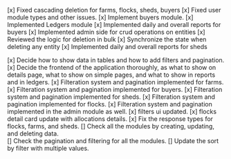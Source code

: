 [x] Fixed cascading deletion for farms, flocks, sheds, buyers
[x] Fixed user module types and other issues.
[x] Implement buyers module.
[x] Implemented Ledgers module
[x] Implemented daily and overall reports for buyers
[x] Implemented admin side for crud operations on entities
[x] Reviewed the logic for deletion in bulk
[x] Synchronize the state when deleting any entity
[x] Implemented daily and overall reports for sheds

[x] Decide how to show data in tables and how to add filters and pagination.
[x] Decide the frontend of the application thoroughly, as what to show on details page, what to show on simple pages, and what to show in reports and in ledgers.
[x] Filteration system and pagination implemented for farms.
[x] Filteration system and pagination implemented for buyers.
[x] Filteration system and pagination implemented for sheds.
[x] Filteration system and pagination implemented for flocks.
[x] Filteration system and pagination implemented in the admin module as well.
[x] filters ui updated.
[x] flocks detail card update with allocations details.
[x] Fix the response types for flocks, farms, and sheds.
[] Check all the modules by creating, updating, and deleting data.  
[] Check the pagination and filtering for all the modules.
[] Update the sort by filter with multiple values.
